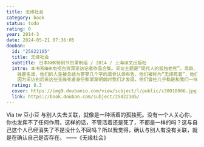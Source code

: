 ```yaml
---
title: 无缘社会
category: book
status: todo
rating: 0
year: 2014-3
date: 2024-05-21 07:36:05
douban:
  id: "25822105"
  title: 无缘社会
  subtitle: 日本NHK特别节目录制组 / 2014 / 上海译文出版社
  intro: 本书系NHK电视台资深采访记者作品合集。采访主题是“现代人的孤独老死”。高龄、少子、失业、不婚、城市化，造就了这样一批人，他们活着，没有人和他们联系，他们没有工作，没有配偶，没有儿女，也不回家乡；他们死了，没有人知道，即使被发现，也没有人认领他们的尸体，甚至无法知道他们
    姓甚名谁，他们的人生被总结为寥寥几个字的遗骨认领布告，他们被称为“无缘死者”，他们所在的社会也会渐渐从“有缘社会”变成“无缘社会”。日本每年3万2千人走上“无缘死”的道路。他们中间，有在公司20年没有迟到请假，可是一夜之间变成街头流浪汉的工薪阶层，有一个人旅行的旅者，有一生未婚的女性，有儿女远离自己的空巢老人，有从来只在网络上交友的年轻人，社会联系日益脆弱，连一般家庭的30-40岁的人也感受到了孤独死去的阴云笼罩。日本NHK电视台特别节目录制组，节目热播后将记者的真实采访手记合成此书，将当今社会中那些不受关注的人们的临终惨景呈现到大家面前，呼吁社会的警醒和反思。
    因为采访到后来这些无缘死者身份都渐渐明朗时我们才发现，他们曾经几乎都是和我们一样的人。
  rating: 8.3
  cover: https://img9.doubanio.com/view/subject/l/public/s30018066.jpg
  link: https://book.douban.com/subject/25822105/
---
```


Via tw 豆小豆 与别人失去关联，就像是一种活着的孤独死。没有一个人关心你，你也发挥不了任何作用，这样的话，不管活着还是死了，不都是一样的吗？这与自己这个人已经消失了不是没什么不同吗？所以我觉得，确认与别人有没有关联，就是在确认自己是否存在。
——《无缘社会》